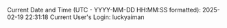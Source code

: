 Current Date and Time (UTC - YYYY-MM-DD HH:MM:SS formatted): 2025-02-19 22:31:18
Current User's Login: luckyaiman
